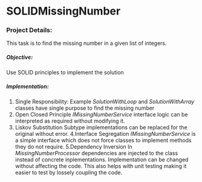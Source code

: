 # SOLIDMissingNumber

### Project Details:

This task is to find the missing number in a given list of integers.

##### Objective:
Use SOLID principles to implement the solution

##### Implementation:

1. Single Responsibility:
Example *SolutionWithLoop* and *SolutionWithArray* classes have single purpose to find the missing number
2. Open Closed Principle
*IMissingNumberService* interface logic can be interpreted as required without modifying it.
3. Liskov Substitution
Subtype implementations can be replaced for the original without error.
4.Interface Segregation
*IMissingNumberService* is a simple interface which does not force classes to implement methods they do not require.
5.Dependency Inversion
In *MissingNumberProcessor* dependencies are injected to the class instead of concrete inplementations. Implementation can be changed without affecting the code. This also helps with unit testing making it easier to test by lossely coupling the code.
